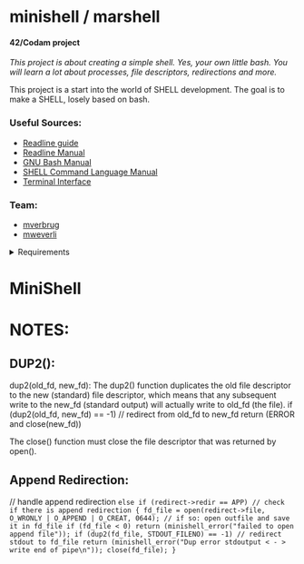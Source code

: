 # minishell / marshell
#### 42/Codam project

*This project is about creating a simple shell. Yes, your own little bash. You will learn a lot about processes, file descriptors, redirections and more.*

This project is a start into the world of SHELL development. The goal is to make a SHELL, losely based on bash.

### Useful Sources:
- [Readline guide](https://web.mit.edu/gnu/doc/html/rlman_2.html)
- [Readline Manual](https://man7.org/linux/man-pages/man3/readline.3.html)
- [GNU Bash Manual](www.gnu.org/savannah-checkouts/gnu/bash/manual)
- [SHELL Command Language Manual](https://pubs.opengroup.org/onlinepubs/009695399/utilities/xcu_chap02.html#tag_02_03)
- [Terminal Interface](https://www.gnu.org/software/libc/manual/html_node/Low_002dLevel-Terminal-Interface.html)

### Team:
- [mverbrug](https://github.com/maresverbrugge)
- [mweverli](https://github.com/Tentanus)

<details>
<summary>Requirements</summary>

Your shell should:
- Display a prompt when waiting for a new command.
- Have a working history.
- Search and launch the right executable (based on the PATH variable or using a relative or an absolute path).
- Not use more than one global variable. Think about it. You will have to explain its purpose.
- Not interpret unclosed quotes or special characters which are not required by the subject such as \ (backslash) or ; (semicolon).
- Handle ’ (single quote) which should prevent the shell from interpreting the meta- characters in the quoted sequence.
- Handle " (double quote) which should prevent the shell from interpreting the meta- characters in the quoted sequence except for $ (dollar sign).
- Implement redirections:
	- '<' should redirect input.
	- '>' should redirect output.
	- '<<' should be given a delimiter, then read the input until a line containing the delimiter is seen. However, it doesn’t have to update the history!
	- '>>' should redirect output in append mode.
- Implement pipes (| character). The output of each command in the pipeline is connected to the input of the next command via a pipe.
- Handle environment variables ($ followed by a sequence of characters) which should expand to their values.
- Handle $? which should expand to the exit status of the most recently executed foreground pipeline.
- Handle ctrl-C, ctrl-D and ctrl-\ which should behave like in bash.
- In interactive mode:
	- ctrl-C displays a new prompt on a new line.
	- ctrl-D exits the shell.
	- ctrl-\ does nothing.
- Your shell must implement the following builtins:
	- echo with option -n
	- cd with only a relative or absolute path
	- pwd with no options
	- export with no options
	- unset with no options
	- env with no options or arguments
	- exit with no options
	</details>



# MiniShell


# NOTES:

## DUP2():
dup2(old_fd, new_fd):
The dup2() function duplicates the old file descriptor to the new (standard) file descriptor,
which means that any subsequent write to the new_fd (standard output) will actually write to old_fd (the file).
if (dup2(old_fd, new_fd) == -1) // redirect from old_fd to new_fd
	return (ERROR and close(new_fd))

The close() function must close the file descriptor that was returned by open().


## Append Redirection:

// handle append redirection
``
else if (redirect->redir == APP) // check if there is append redirection
{
	fd_file = open(redirect->file, O_WRONLY | O_APPEND | O_CREAT, 0644); // if so: open outfile and save it in fd_file
	if (fd_file < 0)
		return (minishell_error("failed to open append file"));
	if (dup2(fd_file, STDOUT_FILENO) == -1) // redirect stdout to fd_file
		return (minishell_error("Dup error stdoutput < - > write end of pipe\n"));
	close(fd_file);
}
``

